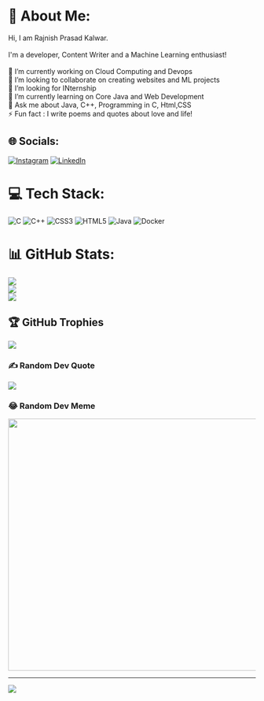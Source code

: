 # 💫 About Me:
Hi, I am Rajnish Prasad Kalwar.<br><br>I'm a developer, Content Writer and a Machine Learning enthusiast!<br><br>🔭 I’m currently working on Cloud Computing and Devops<br>👯 I’m looking to collaborate on creating websites and ML projects<br>🤝 I’m looking for INternship<br>🌱 I’m currently learning on Core Java and Web Development<br>💬 Ask me about Java, C++, Programming in C, Html,CSS<br>⚡ Fun fact : I write poems and quotes about love and life!


## 🌐 Socials:
[![Instagram](https://img.shields.io/badge/Instagram-%23E4405F.svg?logo=Instagram&logoColor=white)](https://instagram.com/rajnish_prasad_kalwar) [![LinkedIn](https://img.shields.io/badge/LinkedIn-%230077B5.svg?logo=linkedin&logoColor=white)](https://linkedin.com/in/rajnish-pd-kalwar-06782b225) 

# 💻 Tech Stack:
![C](https://img.shields.io/badge/c-%2300599C.svg?style=plastic&logo=c&logoColor=white) ![C++](https://img.shields.io/badge/c++-%2300599C.svg?style=plastic&logo=c%2B%2B&logoColor=white) ![CSS3](https://img.shields.io/badge/css3-%231572B6.svg?style=plastic&logo=css3&logoColor=white) ![HTML5](https://img.shields.io/badge/html5-%23E34F26.svg?style=plastic&logo=html5&logoColor=white) ![Java](https://img.shields.io/badge/java-%23ED8B00.svg?style=plastic&logo=java&logoColor=white) ![Docker](https://img.shields.io/badge/docker-%230db7ed.svg?style=plastic&logo=docker&logoColor=white)
# 📊 GitHub Stats:
![](https://github-readme-stats.vercel.app/api?username=Rajnishkalwar&theme=merko&hide_border=false&include_all_commits=false&count_private=false)<br/>
![](https://github-readme-streak-stats.herokuapp.com/?user=Rajnishkalwar&theme=merko&hide_border=false)<br/>
![](https://github-readme-stats.vercel.app/api/top-langs/?username=Rajnishkalwar&theme=merko&hide_border=false&include_all_commits=false&count_private=false&layout=compact)

## 🏆 GitHub Trophies
![](https://github-profile-trophy.vercel.app/?username=Rajnishkalwar&theme=radical&no-frame=false&no-bg=false&margin-w=4)

### ✍️ Random Dev Quote
![](https://quotes-github-readme.vercel.app/api?type=horizontal&theme=dark)

### 😂 Random Dev Meme
<img src="https://random-memer.herokuapp.com/" width="512px"/>

---
[![](https://visitcount.itsvg.in/api?id=Rajnishkalwar&icon=0&color=1)](https://visitcount.itsvg.in)

<!-- Proudly created with GPRM ( https://gprm.itsvg.in ) -->

